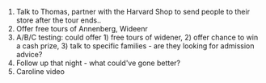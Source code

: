 1. Talk to Thomas, partner with the Harvard Shop to send people to their store after the tour ends..
2. Offer free tours of Annenberg, Wideenr
3. A/B/C testing: could offer 1) free tours of widener, 2) offer chance to win a cash prize, 3) talk to specific families - are they looking for admission advice?
4. Follow up that night - what could've gone better?
5. Caroline video
